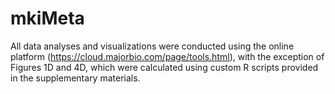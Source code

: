 # mkiMeta
All data analyses and visualizations were conducted using the online platform (https://cloud.majorbio.com/page/tools.html), with the exception of Figures 1D and 4D, which were calculated using custom R scripts provided in the supplementary materials.

